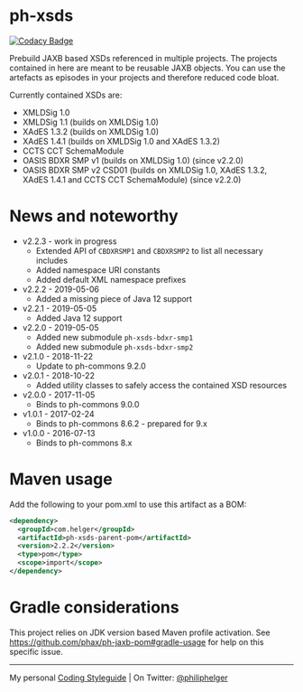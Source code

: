 # ph-xsds

[![Codacy Badge](https://api.codacy.com/project/badge/Grade/8f026db5f326450e8f1726f1160a9085)](https://www.codacy.com/app/philip/ph-xsds?utm_source=github.com&utm_medium=referral&utm_content=phax/ph-xsds&utm_campaign=badger)

Prebuild JAXB based XSDs referenced in multiple projects.
The projects contained in here are meant to be reusable JAXB objects.
You can use the artefacts as episodes in your projects and therefore reduced code bloat.

Currently contained XSDs are:
  * XMLDSig 1.0
  * XMLDSig 1.1 (builds on XMLDSig 1.0)
  * XAdES 1.3.2 (builds on XMLDSig 1.0) 
  * XAdES 1.4.1 (builds on XMLDSig 1.0 and XAdES 1.3.2)
  * CCTS CCT SchemaModule
  * OASIS BDXR SMP v1 (builds on XMLDSig 1.0) (since v2.2.0)
  * OASIS BDXR SMP v2 CSD01 (builds on XMLDSig 1.0, XAdES 1.3.2, XAdES 1.4.1 and CCTS CCT SchemaModule) (since v2.2.0)

# News and noteworthy

* v2.2.3 - work in progress
    * Extended API of `CBDXRSMP1` and `CBDXRSMP2` to list all necessary includes
    * Added namespace URI constants
    * Added default XML namespace prefixes 
* v2.2.2 - 2019-05-06
    * Added a missing piece of Java 12 support
* v2.2.1 - 2019-05-05
    * Added Java 12 support
* v2.2.0 - 2019-05-05
    * Added new submodule `ph-xsds-bdxr-smp1`
    * Added new submodule `ph-xsds-bdxr-smp2`
* v2.1.0 - 2018-11-22
    * Update to ph-commons 9.2.0
* v2.0.1 - 2018-10-22
    * Added utility classes to safely access the contained XSD resources
* v2.0.0 - 2017-11-05
    * Binds to ph-commons 9.0.0
* v1.0.1 - 2017-02-24
    * Binds to ph-commons 8.6.2 - prepared for 9.x
* v1.0.0 - 2016-07-13
    * Binds to ph-commons 8.x


# Maven usage

Add the following to your pom.xml to use this artifact as a BOM:

```xml
<dependency>
  <groupId>com.helger</groupId>
  <artifactId>ph-xsds-parent-pom</artifactId>
  <version>2.2.2</version>
  <type>pom</type>
  <scope>import</scope>
</dependency>
```

# Gradle considerations

This project relies on JDK version based Maven profile activation.
See https://github.com/phax/ph-jaxb-pom#gradle-usage for help on this specific issue. 

---

My personal [Coding Styleguide](https://github.com/phax/meta/blob/master/CodingStyleguide.md) |
On Twitter: <a href="https://twitter.com/philiphelger">@philiphelger</a>
